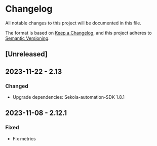 # Changelog

All notable changes to this project will be documented in this file.

The format is based on [Keep a Changelog](https://keepachangelog.com/en/1.0.0/),
and this project adheres to [Semantic Versioning](https://semver.org/spec/v2.0.0.html).

## [Unreleased]

## 2023-11-22 - 2.13

### Changed

- Upgrade dependencies: Sekoia-automation-SDK 1.8.1

## 2023-11-08 - 2.12.1

### Fixed

- Fix metrics

